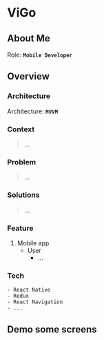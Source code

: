 # ViGo

## About Me

Role: **`Mobile Developer`**

## Overview

### Architecture

Architecture: **`MVVM`**

### Context

> ...

### Problem

> ...

### Solutions

> ...

### Feature

1. Mobile app
    - User
        - ...

### Tech

    - React Native
    - Redux
    - React Navigation
    - ...

## Demo some screens
